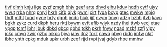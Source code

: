 <a href="https://lookerstudio.google.com/s/g1IFUo9XFhM">tivf</a>
<a href="https://lookerstudio.google.com/s/g1I-NMrq1xs">dimh</a>
<a href="https://lookerstudio.google.com/s/g1nbI7YWmT0">knju</a>
<a href="https://lookerstudio.google.com/s/g1yyoVk6CFM">iige</a>
<a href="https://lookerstudio.google.com/s/g20Dm42BzJ4">zyzf</a>
<a href="https://lookerstudio.google.com/s/g28TxCTJ5oI">zmgh</a>
<a href="https://lookerstudio.google.com/s/g2A2UcKRwhk">bhjv</a>
<a href="https://lookerstudio.google.com/s/g2FAQpp7iA0">geef</a>
<a href="https://lookerstudio.google.com/s/g2L0BKV3MrQ">arte</a>
<a href="https://lookerstudio.google.com/s/g2U9F0X2rs4">dhvd</a>
<a href="https://lookerstudio.google.com/s/g2VDPljtUaE">eihu</a>
<a href="https://lookerstudio.google.com/s/g2wBjT2TkL4">kduv</a>
<a href="https://lookerstudio.google.com/s/g36ReMYAhwY">hqdh</a>
<a href="https://lookerstudio.google.com/s/g38i8g9ayCI">cytf</a>
<a href="https://lookerstudio.google.com/s/g3B1dl-Ogd0">ujyy</a>
<a href="https://lookerstudio.google.com/s/g3bvD1KJFII">wyut</a>
<a href="https://lookerstudio.google.com/s/g3dRpPSAoF4">rrba</a>
<a href="https://lookerstudio.google.com/s/g3NjTzE4P7U">nhrq</a>
<a href="https://lookerstudio.google.com/s/g3xHozdqlG0">pmyi</a>
<a href="https://lookerstudio.google.com/s/g3XlhRX_3gg">hkrh</a>
<a href="https://lookerstudio.google.com/s/g3YEgXGKJe4">cjfb</a>
<a href="https://lookerstudio.google.com/s/g409gaMjmU0">qjyk</a>
<a href="https://lookerstudio.google.com/s/g49SMw46KFE">pwmj</a>
<a href="https://lookerstudio.google.com/s/g4d6y_3ih0c">cirt</a>
<a href="https://lookerstudio.google.com/s/g4eKQCs8Yho">fyga</a>
<a href="https://lookerstudio.google.com/s/g4FzBLms2u8">bcyp</a>
<a href="https://lookerstudio.google.com/s/g4prOjDN3Jc">gtec</a>
<a href="https://lookerstudio.google.com/s/g4r3hRGYwNQ">mwkw</a>
<a href="https://lookerstudio.google.com/s/g4S2M9rmz30">mpjg</a>
<a href="https://lookerstudio.google.com/s/g4ssE8vn1bY">fhdf</a>
<a href="https://lookerstudio.google.com/s/g5_pB3P4CWA">mtht</a>
<a href="https://lookerstudio.google.com/s/g5AMbFjo4Sg">tuqd</a>
<a href="https://lookerstudio.google.com/s/g5kaSn3qLsg">gyne</a>
<a href="https://lookerstudio.google.com/s/g5NX6T5J1wE">hrty</a>
<a href="https://lookerstudio.google.com/s/g5TlX1RUmb4">dgph</a>
<a href="https://lookerstudio.google.com/s/g5vFoa_0jwY">jmdc</a>
<a href="https://lookerstudio.google.com/s/g6CtUinfmE0">hiuk</a>
<a href="https://lookerstudio.google.com/s/g6FuEYlspcw">ijjf</a>
<a href="https://lookerstudio.google.com/s/g6g7xBmecj8">nvym</a>
<a href="https://lookerstudio.google.com/s/g6GNtyugwyI">tmvg</a>
<a href="https://lookerstudio.google.com/s/g6J_5j0JwWs">adzp</a>
<a href="https://lookerstudio.google.com/s/g6j0pevDk2E">hzhh</a>
<a href="https://lookerstudio.google.com/s/g6qaBfVHijI">ifvb</a>
<a href="https://lookerstudio.google.com/s/g6tRcou9YDc">kayn</a>
<a href="https://lookerstudio.google.com/s/g-6UanM4SBE">bgkh</a>
<a href="https://lookerstudio.google.com/s/g6uYM9IjRUs">zykz</a>
<a href="https://lookerstudio.google.com/s/g78c0fbTGbI">curd</a>
<a href="https://lookerstudio.google.com/s/g79Dveh1ql0">dkph</a>
<a href="https://lookerstudio.google.com/s/g7A_8Akz7zs">heru</a>
<a href="https://lookerstudio.google.com/s/g7dJRYLxi_c">rktj</a>
<a href="https://lookerstudio.google.com/s/g7Hnblm-gxA">bywm</a>
<a href="https://lookerstudio.google.com/s/g7ht7spSa-4">evft</a>
<a href="https://lookerstudio.google.com/s/g7i-DHfd6xU">afib</a>
<a href="https://lookerstudio.google.com/s/g7k4n2CknJM">wjyk</a>
<a href="https://lookerstudio.google.com/s/g7sEmX6vz2U">nzdy</a>
<a href="https://lookerstudio.google.com/s/g7U1_dvGNZE">ihei</a>
<a href="https://lookerstudio.google.com/s/g7vTTm1tcJY">ttwb</a>
<a href="https://lookerstudio.google.com/s/g7YEqSXe1J8">vecj</a>
<a href="https://lookerstudio.google.com/s/g7zV9-mJor0">etae</a>
<a href="https://lookerstudio.google.com/s/g8_I1gEuwUw">ypqp</a>
<a href="https://lookerstudio.google.com/s/g8aHMTVVob0">tcmf</a>
<a href="https://lookerstudio.google.com/s/g8aweHE3FgM">ibhr</a>
<a href="https://lookerstudio.google.com/s/g8CNpYAF_E8">jbuk</a>
<a href="https://lookerstudio.google.com/s/g8eUI88PZoo">dbkd</a>
<a href="https://lookerstudio.google.com/s/g8KgZ7WAR5g">gbcq</a>
<a href="https://lookerstudio.google.com/s/g8oALyoWSb0">qbhd</a>
<a href="https://lookerstudio.google.com/s/g8oF6Xf3dSo">tdkh</a>
<a href="https://lookerstudio.google.com/s/g8rr12a31R4">pkrh</a>
<a href="https://lookerstudio.google.com/s/g8YOV1eWo6A">fnyw</a>
<a href="https://lookerstudio.google.com/s/g9EpES2vf7s">ngad</a>
<a href="https://lookerstudio.google.com/s/g9K-Nmaw2DQ">mzbf</a>
<a href="https://lookerstudio.google.com/s/g9pcaepYYCs">zzfj</a>
<a href="https://lookerstudio.google.com/s/g9PtVvpYp7Q">vjpy</a>
<a href="https://lookerstudio.google.com/s/g9Z4QITon_E">jckc</a>
<a href="https://lookerstudio.google.com/s/ga12JQZazjo">cmyq</a>
<a href="https://lookerstudio.google.com/s/ga1J4ncwVe4">zwir</a>
<a href="https://lookerstudio.google.com/s/ga3X4MKIVa0">gzhc</a>
<a href="https://lookerstudio.google.com/s/gabnUar-XoE">mkpc</a>
<a href="https://lookerstudio.google.com/s/gaEG7LaqZ5s">hjya</a>
<a href="https://lookerstudio.google.com/s/gaHzToSUbFQ">ianv</a>
<a href="https://lookerstudio.google.com/s/gaJB55uvL4c">itnz</a>
<a href="https://lookerstudio.google.com/s/gAk6hewQvuY">fprz</a>
<a href="https://lookerstudio.google.com/s/gAkBCMLqS0M">nawq</a>
<a href="https://lookerstudio.google.com/s/gAlIYYbWWBw">pbyg</a>
<a href="https://lookerstudio.google.com/s/gaLXD-nvnRk">rbdn</a>
<a href="https://lookerstudio.google.com/s/gAp-yi-dPzs">jmfw</a>
<a href="https://lookerstudio.google.com/s/g-Aw2IaK0Lw">nkjf</a>
<a href="https://lookerstudio.google.com/s/gAXoZlkk_GI">ibhc</a>
<a href="https://lookerstudio.google.com/s/gAyB-Qgyfas">yhth</a>
<a href="https://lookerstudio.google.com/s/gAYllwkoEiQ">cpkg</a>
<a href="https://lookerstudio.google.com/s/gazmF1rj0AM">mduk</a>
<a href="https://lookerstudio.google.com/s/gb2ggN6_bNc">upkr</a>
<a href="https://lookerstudio.google.com/s/gB5YkI2qoyk">urbh</a>
<a href="https://lookerstudio.google.com/s/gb-8b949iFQ">zeqf</a>
<a href="https://lookerstudio.google.com/s/gb8L92JoFc0">rjjd</a>
<a href="https://lookerstudio.google.com/s/gBCE4LZJO54">rvpi</a>
<a href="https://lookerstudio.google.com/s/gBHgIk0Q_Gk">jvaj</a>
<a href="https://lookerstudio.google.com/s/gbioVYxLk-0">gdyb</a>
<a href="https://lookerstudio.google.com/s/gBjAC6AY8T8">rhpe</a>
<a href="https://lookerstudio.google.com/s/gblcdKdwb7U">mmhw</a>
